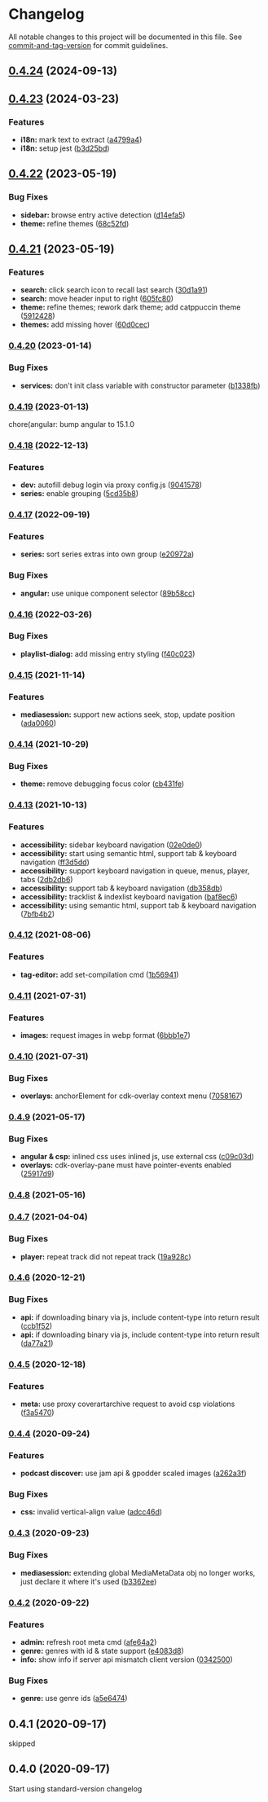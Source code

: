 # Changelog

All notable changes to this project will be documented in this file. See [commit-and-tag-version](https://github.com/absolute-version/commit-and-tag-version) for commit guidelines.

## [0.4.24](https://github.com-ffalt/ffalt/jamberry/compare/v0.4.23...v0.4.24) (2024-09-13)

## [0.4.23](https://github.com-ffalt/ffalt/jamberry/compare/v0.4.22...v0.4.23) (2024-03-23)


### Features

* **i18n:** mark text to extract ([a4799a4](https://github.com-ffalt/ffalt/jamberry/commit/a4799a46e49ac19f5e794d41de3afbe9dde694cf))
* **i18n:** setup jest ([b3d25bd](https://github.com-ffalt/ffalt/jamberry/commit/b3d25bde078b63d46a070060da96d63e40f30e42))

## [0.4.22](https://github.com-ffalt/ffalt/jamberry/compare/v0.4.21...v0.4.22) (2023-05-19)


### Bug Fixes

* **sidebar:** browse entry active detection ([d14efa5](https://github.com-ffalt/ffalt/jamberry/commit/d14efa582be6bd35c25e56bd470f00c1c9b5b21f))
* **theme:** refine themes ([68c52fd](https://github.com-ffalt/ffalt/jamberry/commit/68c52fd467602bd1c1cafe00b02d6b0abe7b132b))

## [0.4.21](https://github.com-ffalt/ffalt/jamberry/compare/v0.4.20...v0.4.21) (2023-05-19)


### Features

* **search:** click search icon to recall last search ([30d1a91](https://github.com-ffalt/ffalt/jamberry/commit/30d1a9124aca2dc3dbcf93f0d9051ed9aa96088d))
* **search:** move header input to right ([605fc80](https://github.com-ffalt/ffalt/jamberry/commit/605fc803d1aee9f15b1355d08b6441ca775dfb1b))
* **theme:** refine themes; rework dark theme; add catppuccin theme ([5912428](https://github.com-ffalt/ffalt/jamberry/commit/59124282f103a84f2d20aa30378e17001da7e8eb))
* **themes:** add missing hover ([60d0cec](https://github.com-ffalt/ffalt/jamberry/commit/60d0cec864552f706b8f6a4bc52ff7df1881a76d))

### [0.4.20](https://github.com-ffalt/ffalt/jamberry/compare/v0.4.19...v0.4.20) (2023-01-14)


### Bug Fixes

* **services:** don't init class variable with constructor parameter ([b1338fb](https://github.com-ffalt/ffalt/jamberry/commit/b1338fbce7368f1d13949f17814ed069a49d2b78))

### [0.4.19](https://github.com-ffalt/ffalt/jamberry/compare/v0.4.17...v0.4.19) (2023-01-13)

chore(angular: bump angular to 15.1.0

### [0.4.18](https://github.com/ffalt/jamberry/compare/v0.4.17...v0.4.18) (2022-12-13)


### Features

* **dev:** autofill debug login via proxy config.js ([9041578](https://github.com/ffalt/jamberry/commit/9041578eed09485e9fb2d420bdf981c65cac94ef))
* **series:** enable grouping ([5cd35b8](https://github.com/ffalt/jamberry/commit/5cd35b82505422638f49980eb8c0f8fe7c14c597))

### [0.4.17](https://github.com/ffalt/jamberry/compare/v0.4.16...v0.4.17) (2022-09-19)


### Features

* **series:** sort series extras into own group ([e20972a](https://github.com/ffalt/jamberry/commit/e20972ac8031e164c9357b70d5bd05c8a6d9c480))


### Bug Fixes

* **angular:** use unique component selector ([89b58cc](https://github.com/ffalt/jamberry/commit/89b58cc7fccb10cbaac102314c8e9f13ee9573e1))

### [0.4.16](https://github.com/ffalt/jamberry/compare/v0.4.15...v0.4.16) (2022-03-26)


### Bug Fixes

* **playlist-dialog:** add missing entry styling ([f40c023](https://github.com/ffalt/jamberry/commit/f40c023784ad8891542d299596e1101140019b72))

### [0.4.15](https://github.com/ffalt/jamberry/compare/v0.4.14...v0.4.15) (2021-11-14)


### Features

* **mediasession:** support new actions seek, stop, update position ([ada0060](https://github.com/ffalt/jamberry/commit/ada00603aa2ef8ae5bc7d069f817eb46b3cb7374))

### [0.4.14](https://github.com/ffalt/jamberry/compare/v0.4.13...v0.4.14) (2021-10-29)


### Bug Fixes

* **theme:** remove debugging focus color ([cb431fe](https://github.com/ffalt/jamberry/commit/cb431fe8b3b7b42259df67e81c30ec5f0ce6bfc6))

### [0.4.13](https://github.com/ffalt/jamberry/compare/v0.4.12...v0.4.13) (2021-10-13)


### Features

* **accessibility:** sidebar keyboard navigation ([02e0de0](https://github.com/ffalt/jamberry/commit/02e0de0b3778bd3be6f1a576833ac0d27ae7dbf9))
* **accessibility:** start using semantic html, support tab & keyboard navigation ([ff3d5dd](https://github.com/ffalt/jamberry/commit/ff3d5dd662f1fc1de21298b6260f1d943ce2a292))
* **accessibility:** support keyboard navigation in queue, menus, player, tabs ([2db2db6](https://github.com/ffalt/jamberry/commit/2db2db66a83dd10288e1928f13d5f7704eb17c47))
* **accessibility:** support tab & keyboard navigation ([db358db](https://github.com/ffalt/jamberry/commit/db358dbaa45f5975d3bde2fe04bd94b0397b5fd8))
* **accessibility:** tracklist & indexlist keyboard navigation ([baf8ec6](https://github.com/ffalt/jamberry/commit/baf8ec641870dac1fd4c91828fc114a9441c4f8d))
* **accessibility:** using semantic html, support tab & keyboard navigation ([7bfb4b2](https://github.com/ffalt/jamberry/commit/7bfb4b221251c547c6ea43ec4b75fa273ce86c61))

### [0.4.12](https://github.com/ffalt/jamberry/compare/v0.4.11...v0.4.12) (2021-08-06)


### Features

* **tag-editor:** add set-compilation cmd ([1b56941](https://github.com/ffalt/jamberry/commit/1b5694106d266db1d64842e1ebf2ca0ce990d8dd))

### [0.4.11](https://github.com/ffalt/jamberry/compare/v0.4.10...v0.4.11) (2021-07-31)


### Features

* **images:** request images in webp format ([6bbb1e7](https://github.com/ffalt/jamberry/commit/6bbb1e7686ecf5d24ea60af75eda4f6d1202eb07))

### [0.4.10](https://github.com///compare/v0.4.9...v0.4.10) (2021-07-31)


### Bug Fixes

* **overlays:** anchorElement for cdk-overlay context menu ([7058167](https://github.com///commit/7058167b963924db674d751097cefe54e3ee441c))

### [0.4.9](https://github.com///compare/v0.4.8...v0.4.9) (2021-05-17)


### Bug Fixes

* **angular & csp:** inlined css uses inlined js, use external css ([c09c03d](https://github.com///commit/c09c03d782259829c39717426664be0d14bd8bdd))
* **overlays:** cdk-overlay-pane must have pointer-events enabled ([25917d9](https://github.com///commit/25917d9ce9e3b8653ffc070700fbf7870ae9d5e7))

### [0.4.8](https://github.com///compare/v0.4.7...v0.4.8) (2021-05-16)

### [0.4.7](https://github.com///compare/v0.4.6...v0.4.7) (2021-04-04)


### Bug Fixes

* **player:** repeat track did not repeat track ([19a928c](https://github.com///commit/19a928c23021a5cedf111716fcd6a63b76dd0f02))

### [0.4.6](https://github.com/ffalt/jamberry/compare/v0.4.5...v0.4.6) (2020-12-21)


### Bug Fixes

* **api:** if downloading binary via js, include content-type into return result ([ccb1f52](https://github.com/ffalt/jamberry/commit/ccb1f520083ba17727a035316a92a7d7932f7879))
* **api:** if downloading binary via js, include content-type into return result ([da77a21](https://github.com/ffalt/jamberry/commit/da77a21c22e80ed353b8a3bacf1451e011415afa))

### [0.4.5](https://github.com/ffalt/jamberry/compare/v0.4.4...v0.4.5) (2020-12-18)


### Features

* **meta:** use proxy coverartarchive request to avoid csp violations ([f3a5470](https://github.com/ffalt/jamberry/commit/f3a54708323cd2ac23f314c983c046587e4f91f6))

### [0.4.4](https://github.com/ffalt/jamberry/compare/v0.4.3...v0.4.4) (2020-09-24)


### Features

* **podcast discover:** use jam api & gpodder scaled images ([a262a3f](https://github.com/ffalt/jamberry/commit/a262a3f4921747903af919f30623fbbb3c8c0b79))


### Bug Fixes

* **css:** invalid vertical-align value ([adcc46d](https://github.com/ffalt/jamberry/commit/adcc46d5274744786400a45df52be656667f3071))

### [0.4.3](https://github.com/ffalt/jamberry/compare/v0.4.2...v0.4.3) (2020-09-23)


### Bug Fixes

* **mediasession:** extending global MediaMetaData obj no longer works, just declare it where it's used ([b3362ee](https://github.com/ffalt/jamberry/commit/b3362eecf4fd978b224c3b81241e593f71e50f1c))

### [0.4.2](https://github.com/ffalt/jamberry/compare/v0.4.0...v0.4.2) (2020-09-22)


### Features

* **admin:** refresh root meta cmd ([afe64a2](https://github.com/ffalt/jamberry/commit/afe64a2bc893c7208608685d9367c205a47ec150))
* **genre:** genres with id & state support ([e4083d8](https://github.com/ffalt/jamberry/commit/e4083d80c10f4913c1f83a2135bc96c6c7c8d24c))
* **info:** show info if server api mismatch client version ([0342500](https://github.com/ffalt/jamberry/commit/03425000d1c48ef62858c8c91173e9252f3d4f3d))


### Bug Fixes

* **genre:** use genre ids ([a5e6474](https://github.com/ffalt/jamberry/commit/a5e64740dc662c39ace75e43618545db75ff621f))

## 0.4.1 (2020-09-17)

skipped

## 0.4.0 (2020-09-17)

Start using standard-version changelog
